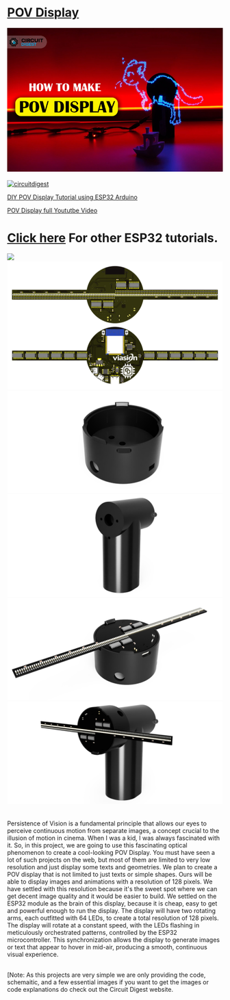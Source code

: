 # [POV Display](https://circuitdigest.com/microcontroller-projects/diy-pov-display-using-ESP32-Arduino)
<img src="https://github.com/Circuit-Digest/POV-Display/blob/2f1bfc0aeca3331b11ce25ec9c63ebb8f6ed246f/Images/POV%20display%20using%20ESP32.jpg" width="" alt="alt_text" title="image_tooltip">
<br>

<br>
<a href="https://circuitdigest.com/tags/ESP32"><img src="https://img.shields.io/static/v1?label=&labelColor=505050&message=ESP32 Tutorials Circuit Digest&color=%230076D6&style=social&logo=google-chrome&logoColor=%230076D6" alt="circuitdigest"/></a>
<be>

[DIY POV Display Tutorial using ESP32 Arduino](https://circuitdigest.com/microcontroller-projects/diy-pov-display-using-ESP32-Arduino)

[POV Display full Yoututbe Video](https://www.youtube.com/embed/gkemkTWuw_Q)


[<h1>Click here](https://circuitdigest.com/tags/ESP32) For other ESP32 tutorials.</h1>
<img src=".gif" width="" height="" />
<img src="https://github.com/Circuit-Digest/POV-Display/blob/1e805c9adfdca9d2ec19b95038a96ecb6ce7c9b8/Images/POV%20LED3d.png" width="" alt="alt_text" title="image_tooltip">
<br><img src="https://github.com/Circuit-Digest/POV-Display/blob/1e805c9adfdca9d2ec19b95038a96ecb6ce7c9b8/Images/3D%20Holder.png" width="" alt="alt_text" title="image_tooltip">
<br><img src="https://github.com/Circuit-Digest/POV-Display/blob/1e805c9adfdca9d2ec19b95038a96ecb6ce7c9b8/Images/3D%20motor%20mount.png" width="" alt="alt_text" title="image_tooltip">
<br><img src="https://github.com/Circuit-Digest/POV-Display/blob/1e805c9adfdca9d2ec19b95038a96ecb6ce7c9b8/Images/3D%20PCB%20with%20Holder.PNG" width="" alt="alt_text" title="image_tooltip">
<br><img src="https://github.com/Circuit-Digest/POV-Display/blob/1e805c9adfdca9d2ec19b95038a96ecb6ce7c9b8/Images/3D%20render.PNG" width="" alt="alt_text" title="image_tooltip">
<br>
<br>
<br>
Persistence of Vision is a fundamental principle that allows our eyes to perceive continuous motion from separate images, a concept crucial to the illusion of motion in cinema. When I was a kid, I was always fascinated with it. So, in this project, we are going to use this fascinating optical phenomenon to create a cool-looking POV Display. You must have seen a lot of such projects on the web, but most of them are limited to very low resolution and just display some texts and geometries. We plan to create a POV display that is not limited to just texts or simple shapes. Ours will be able to display images and animations with a resolution of 128 pixels. We have settled with this resolution because it's the sweet spot where we can get decent image quality and it would be easier to build.
 We settled on the ESP32 module as the brain of this display, because it is cheap, easy to get and powerful enough to run the display. The display will have two rotating arms, each outfitted with 64 LEDs, to create a total resolution of 128 pixels. The display will rotate at a constant speed, with the LEDs flashing in meticulously orchestrated patterns, controlled by the ESP32 microcontroller. This synchronization allows the display to generate images or text that appear to hover in mid-air, producing a smooth, continuous visual experience. 
   

<br>
[Note: As this projects are very simple we are only providing the code, schemaitic, and a few essential images if you want to get the images or code explanations do check out the Circuit Digest website.
<br>
<br>
